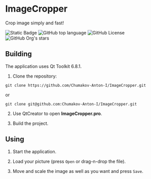 # ImageCropper
Crop image simply and fast!

![Static Badge](https://img.shields.io/badge/Chumakov--Anton--I-ImageCropper-ImageCropper)
![GitHub top language](https://img.shields.io/github/languages/top/Chumakov-Anton-I/ImageCropper)
![GitHub License](https://img.shields.io/github/license/Chumakov-Anton-I/ImageCropper)
![GitHub Org's stars](https://img.shields.io/github/stars/Chumakov-Anton-I%2FImageCropper)

## Building

The application uses Qt Toolkit 6.8.1.

1. Clone the repository:

```git clone https://github.com/Chumakov-Anton-I/ImageCropper.git```

or

```git clone git@github.com:Chumakov-Anton-I/ImageCropper.git```

2. Use QtCreator to open **ImageCropper.pro**.

3. Build the project.

## Using

1. Start the application.

2. Load your picture (press `Open` or drag-n-drop the file).

3. Move and scale the image as well as you want and press `Save`.
